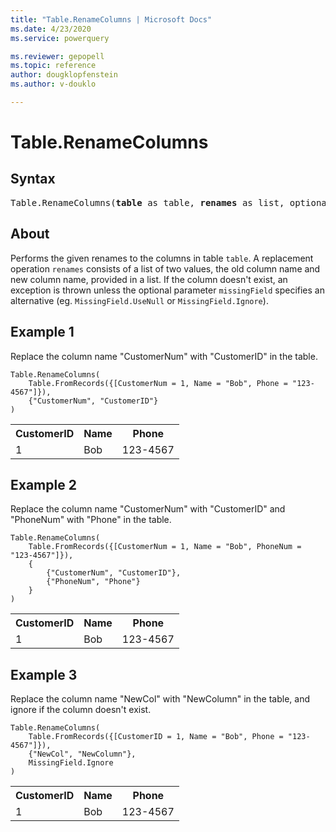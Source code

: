 ```yaml
---
title: "Table.RenameColumns | Microsoft Docs"
ms.date: 4/23/2020
ms.service: powerquery

ms.reviewer: gepopell
ms.topic: reference
author: dougklopfenstein
ms.author: v-douklo

---
```

# Table.RenameColumns

## Syntax

<pre>
Table.RenameColumns(<b>table</b> as table, <b>renames</b> as list, optional <b>missingField</b> as nullable number) as table
</pre>
  
## About  
Performs the given renames to the columns in table `table`. A replacement operation `renames` consists of a list of two values, the old column name and new column name, provided in a list. If the column doesn't exist, an exception is thrown unless the optional parameter `missingField` specifies an alternative (eg. `MissingField.UseNull` or `MissingField.Ignore`).

## Example 1
Replace the column name "CustomerNum" with "CustomerID" in the table.

```powerquery-m
Table.RenameColumns(
    Table.FromRecords({[CustomerNum = 1, Name = "Bob", Phone = "123-4567"]}),
    {"CustomerNum", "CustomerID"}
)
```

<table> <tr> <th>CustomerID</th> <th>Name</th> <th>Phone</th> </tr> <tr> <td>1</td> <td>Bob</td> <td>123-4567</td> </tr> </table>

## Example 2
Replace the column name "CustomerNum" with "CustomerID" and "PhoneNum" with "Phone" in the table.

```powerquery-m
Table.RenameColumns(
    Table.FromRecords({[CustomerNum = 1, Name = "Bob", PhoneNum = "123-4567"]}),
    {
        {"CustomerNum", "CustomerID"},
        {"PhoneNum", "Phone"}
    }
)
```

<table> <tr> <th>CustomerID</th> <th>Name</th> <th>Phone</th> </tr> <tr> <td>1</td> <td>Bob</td> <td>123-4567</td> </tr> </table>

## Example 3
Replace the column name "NewCol" with "NewColumn" in the table, and ignore if the column doesn't exist.

```powerquery-m
Table.RenameColumns(
    Table.FromRecords({[CustomerID = 1, Name = "Bob", Phone = "123-4567"]}),
    {"NewCol", "NewColumn"},
    MissingField.Ignore
)
```

<table> <tr> <th>CustomerID</th> <th>Name</th> <th>Phone</th> </tr> <tr> <td>1</td> <td>Bob</td> <td>123-4567</td> </tr> </table>
